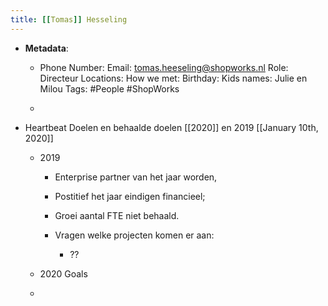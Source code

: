 ```yaml
---
title: [[Tomas]] Hesseling
---
```


- **Metadata**:
	 - Phone Number:
Email: tomas.heeseling@shopworks.nl
Role: Directeur
Locations:
How we met:
Birthday:
Kids names: Julie en Milou
Tags: #People #ShopWorks

	 - 

- Heartbeat Doelen en behaalde doelen [[2020]] en 2019 [[January 10th, 2020]]
	 - 2019
		 - Enterprise partner van het jaar worden, 

		 - Postitief het jaar eindigen financieel;

		 - Groei aantal FTE niet behaald.

		 - Vragen welke projecten komen er aan:
			 - ??

	 - 2020 Goals 

	 - 
